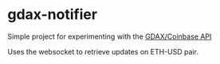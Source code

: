 # gdax-notifier
Simple project for experimenting with the [GDAX/Coinbase API](https://docs.gdax.com)

Uses the websocket to retrieve updates on ETH-USD pair.
